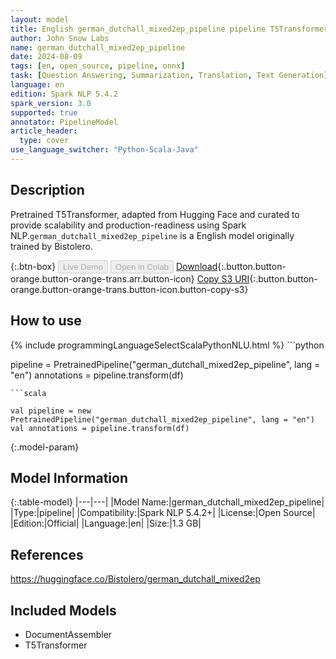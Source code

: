 ```yaml
---
layout: model
title: English german_dutchall_mixed2ep_pipeline pipeline T5Transformer from Bistolero
author: John Snow Labs
name: german_dutchall_mixed2ep_pipeline
date: 2024-08-09
tags: [en, open_source, pipeline, onnx]
task: [Question Answering, Summarization, Translation, Text Generation]
language: en
edition: Spark NLP 5.4.2
spark_version: 3.0
supported: true
annotator: PipelineModel
article_header:
  type: cover
use_language_switcher: "Python-Scala-Java"
---
```


## Description

Pretrained T5Transformer, adapted from Hugging Face and curated to provide scalability and production-readiness using Spark NLP.`german_dutchall_mixed2ep_pipeline` is a English model originally trained by Bistolero.

{:.btn-box}
<button class="button button-orange" disabled>Live Demo</button>
<button class="button button-orange" disabled>Open in Colab</button>
[Download](https://s3.amazonaws.com/auxdata.johnsnowlabs.com/public/models/german_dutchall_mixed2ep_pipeline_en_5.4.2_3.0_1723203401264.zip){:.button.button-orange.button-orange-trans.arr.button-icon}
[Copy S3 URI](s3://auxdata.johnsnowlabs.com/public/models/german_dutchall_mixed2ep_pipeline_en_5.4.2_3.0_1723203401264.zip){:.button.button-orange.button-orange-trans.button-icon.button-copy-s3}

## How to use



<div class="tabs-box" markdown="1">
{% include programmingLanguageSelectScalaPythonNLU.html %}
```python

pipeline = PretrainedPipeline("german_dutchall_mixed2ep_pipeline", lang = "en")
annotations =  pipeline.transform(df)   

```
```scala

val pipeline = new PretrainedPipeline("german_dutchall_mixed2ep_pipeline", lang = "en")
val annotations = pipeline.transform(df)

```
</div>

{:.model-param}
## Model Information

{:.table-model}
|---|---|
|Model Name:|german_dutchall_mixed2ep_pipeline|
|Type:|pipeline|
|Compatibility:|Spark NLP 5.4.2+|
|License:|Open Source|
|Edition:|Official|
|Language:|en|
|Size:|1.3 GB|

## References

https://huggingface.co/Bistolero/german_dutchall_mixed2ep

## Included Models

- DocumentAssembler
- T5Transformer